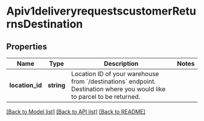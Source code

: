 # Apiv1deliveryrequestscustomerReturnsDestination

## Properties
Name | Type | Description | Notes
------------ | ------------- | ------------- | -------------
**location_id** | **string** | Location ID of your warehouse from &#x60;/destinations&#x60; endpoint. Destination where you would like to parcel to be returned. | 

[[Back to Model list]](../../README.md#documentation-for-models) [[Back to API list]](../../README.md#documentation-for-api-endpoints) [[Back to README]](../../README.md)


